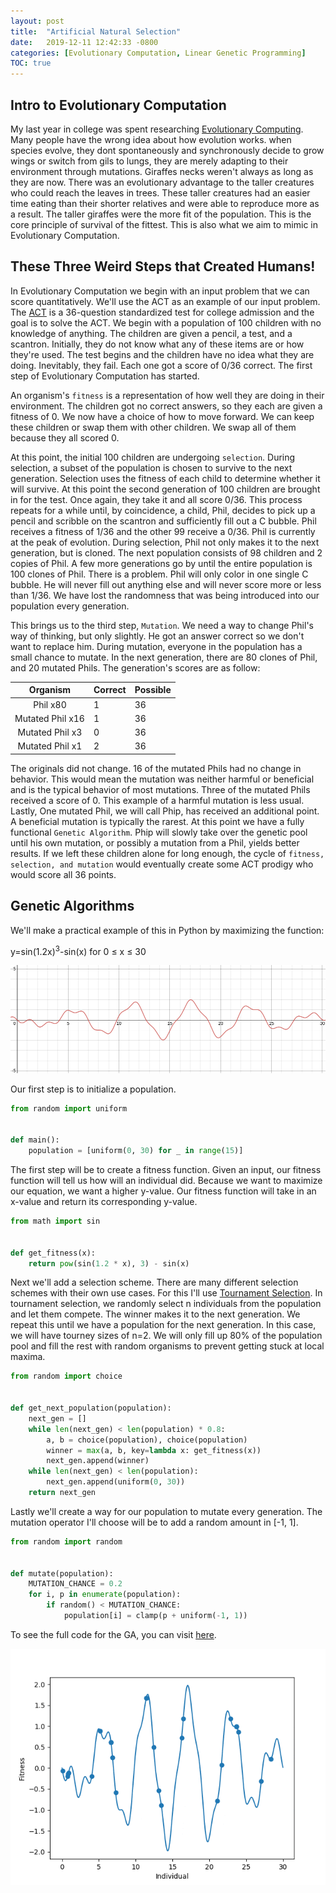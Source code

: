```yaml
---
layout: post
title:  "Artificial Natural Selection"
date:   2019-12-11 12:42:33 -0800
categories: [Evolutionary Computation, Linear Genetic Programming]
TOC: true
---
```


## Intro to Evolutionary Computation

My last year in college was spent researching [Evolutionary Computing](https://en.wikipedia.org/wiki/Evolutionary_computation). Many people have the wrong idea about how evolution works. when species evolve,  they dont spontaneously and synchronously decide to grow wings or switch from gils to lungs, they are merely adapting to their environment through mutations. Giraffes necks weren't always as long as they are now. There was an evolutionary advantage to the taller creatures who could reach the leaves in trees. These taller creatures had an easier time eating than their shorter relatives and were able to reproduce more as a result. The taller giraffes were the more fit of the population. This is the core principle of survival of the fittest. This is also what we aim to mimic in Evolutionary Computation.

## These Three Weird Steps that Created Humans!

In Evolutionary Computation we begin with an input problem that we can score quantitatively. We'll use the ACT as an example of our input problem. The [ACT](https://www.act.org) is a 36-question standardized test for college admission and the goal is to solve the ACT. We begin with a population of 100 children with no knowledge of anything. The children are given a pencil, a test, and a scantron. Initially, they do not know what any of these items are or how they're used. The test begins and the children have no idea what they are doing. Inevitably, they fail. Each one got a score of 0/36 correct. The first step of Evolutionary Computation has started.

An organism's `fitness` is a representation of how well they are doing in their environment. The children got no correct answers, so they each are given a fitness of 0. We now have a choice of how to move forward. We can keep these children or swap them with other children. We swap all of them because they all scored 0.

At this point, the initial 100 children are undergoing `selection`. During selection, a subset of the population is chosen to survive to the next generation. Selection uses the fitness of each child to determine whether it will survive. At this point the second generation of 100 children are brought in for the test. Once again, they take it and all score 0/36. This process repeats for a while until, by coincidence, a child, Phil, decides to pick up a pencil and scribble on the scantron and sufficiently fill out a C bubble. Phil receives a fitness of 1/36 and the other 99 receive a 0/36. Phil is currently at the peak of evolution. During selection, Phil not only makes it to the next generation, but is cloned. The next population consists of 98 children and 2 copies of Phil. A few more generations go by until the entire population is 100 clones of Phil. There is a problem. Phil will only color in one single C bubble. He will never fill out anything else and will never score more or less than 1/36. We have lost the randomness that was being introduced into our population every generation.

This brings us to the third step, `Mutation`. We need a way to change Phil's way of thinking, but only slightly. He got an answer correct so we don't want to replace him. During mutation, everyone in the population has a small chance to mutate. In the next generation, there are 80 clones of Phil, and 20 mutated Phils. The generation's scores are as follow:

|     Organism  | Correct | Possible |
|:----------------:|---|----|
|     Phil x80     | 1 | 36 |
| Mutated Phil x16 | 1 | 36 |
| Mutated Phil x3  | 0 | 36 |
| Mutated Phil x1  | 2 | 36 |

The originals did not change. 16 of the mutated Phils had no change in behavior. This would mean the mutation was neither harmful or beneficial and is the typical behavior of most mutations. Three of the mutated Phils received a score of 0. This example of a harmful mutation is less usual. Lastly, One mutated Phil, we will call Phip, has received an additional point. A beneficial mutation is typically the rarest. At this point we have a fully functional `Genetic Algorithm`. Phip will slowly take over the genetic pool until his own mutation, or possibly a mutation from a Phil, yields better results. If we left these children alone for long enough, the cycle of `fitness, selection, and mutation` would eventually create some ACT prodigy who would score all 36 points.

## Genetic Algorithms

We'll make a practical example of this in Python by maximizing the function:

y=sin(1.2x)<sup>3</sup>-sin(x) for 0 ≤ x ≤ 30

![Graph](/assets/ArtificialNaturalSelection/graph.png)

Our first step is to initialize a population.

``` Python
from random import uniform


def main():
    population = [uniform(0, 30) for _ in range(15)]
```

The first step will be to create a fitness function. Given an input, our fitness function will tell us how will an individual did. Because we want to maximize our equation, we want a higher y-value. Our fitness function will take in an x-value and return its corresponding y-value.

```Python
from math import sin


def get_fitness(x):
    return pow(sin(1.2 * x), 3) - sin(x)
```

Next we'll add a selection scheme. There are many different selection schemes with their own use cases. For this I'll use [Tournament Selection](https://en.wikipedia.org/wiki/Tournament_selection). In tournament selection, we randomly select n individuals from the population and let them compete. The winner makes it to the next generation. We repeat this until we have a population for the next generation. In this case, we will have tourney sizes of n=2. We will only fill up 80% of the population pool and fill the rest with random organisms to prevent getting stuck at local maxima.

```Python
from random import choice


def get_next_population(population):
    next_gen = []
    while len(next_gen) < len(population) * 0.8:
        a, b = choice(population), choice(population)
        winner = max(a, b, key=lambda x: get_fitness(x))
        next_gen.append(winner)
    while len(next_gen) < len(population):
        next_gen.append(uniform(0, 30))
    return next_gen
```

Lastly we'll create a way for our population to mutate every generation. The mutation operator I'll choose will be to add a random amount in [-1, 1].

```Python
from random import random


def mutate(population):
    MUTATION_CHANCE = 0.2
    for i, p in enumerate(population):
        if random() < MUTATION_CHANCE:
            population[i] = clamp(p + uniform(-1, 1))
```

To see the full code for the GA, you can visit [here](https://github.com/nateriz/MaximizingSin).

![Animated GA](/assets/ArtificialNaturalSelection/anim_ga.gif)
